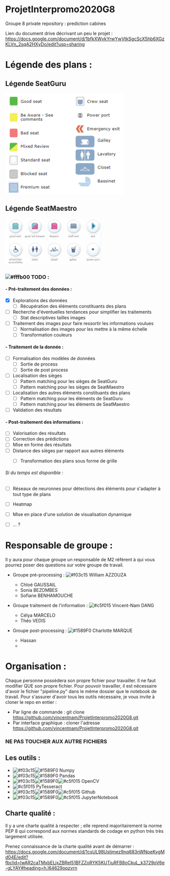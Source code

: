 # ProjetInterpromo2020G8
Groupe 8 private repository : prediction cabines

Lien du document drive décrivant un peu le projet : https://docs.google.com/document/d/1bfkXWvkYrwYwVtkSgcScX5hb6XGzKLVn_2sqA2HXyDo/edit?usp=sharing
# Légende des plans : 
## Légende SeatGuru
![alt text](./images/image2.png)

## Légende SeatMaestro
![alt text](./images/image3.png)

### ![#fffb00](https://placehold.it/15/fffb00/000000?text=+) TODO : 
#### - Pré-traitement des données :

- [x]  Explorations des données
    - [ ] Récupération des éléments constituants des plans 
- [ ]  Recherche d'éventuelles tendances pour simplifier les traitements
    - [ ] Stat descriptives tailles images
- [ ]  Traitement des images pour faire ressortir les informations voulues  
    - [ ] Normalisation des images pour les mettre à la même échelle
    - [ ] Transformation couleurs 
#### - Traitement de la donnée :
- [ ]  Formalisation des modèles de données 
    - [ ] Sortie de process
    - [ ] Sortie de post process 
- [ ]  Localisation des sièges
    - [ ] Pattern matching pour les sièges de SeatGuru
    - [ ] Pattern matching pour les sièges de SeatMaestro
- [ ]  Localisation des autres éléments constituants des plans
    - [ ] Pattern matching pour les éléments de SeatGuru
    - [ ] Pattern matching pour les éléments de SeatMaestro
- [ ]  Validation des résultats 

#### - Post-traitement des informations : 
- [ ]  Valorisation des résultats
- [ ]  Correction des prédictions 
- [ ]  Mise en forme des résultats  
- [ ]  Distance des sièges par rapport aux autres éléments
    - [ ] Transformation des plans sous forme de grille 

 
###### Si du temps est disponible : 
- [ ]   Réseaux de neuronnes pour détections des éléments pour s'adapter à tout type de plans
- [ ]   Heatmap 
- [ ]  Mise en place d'une solution de visualisation dynamique 
- [ ]  ... ?


# Responsable de groupe : 
Il y aura pour chaque groupe un responsable de M2 référent à qui vous pourrez poser des questions sur votre groupe de travail.


- Groupe pré-processing : ![#f03c15](https://placehold.it/15/f03c15/000000?text=+) William AZZOUZA
    -  Chloé GAUSSAIL
    -  Sonia BEZOMBES
    -  Sofiane BENHAMOUCHE
- Groupe traitement de l'information : ![#c5f015](https://placehold.it/15/c5f015/000000?text=+) Vincent-Nam DANG
    - Célya MARCELO
    - Théo VEDIS

- Groupe post-processing :  ![#1589F0](https://placehold.it/15/1589F0/000000?text=+) Charlotte MARQUE
    -  Hassan
    -  

# Organisation : 
Chaque personne possèdera son propre fichier pour travailler. Il ne faut modifier QUE son propre fichier. 
Pour pouvoir travailler, il est nécessaire d'avoir le fichier "pipeline.py" dans le même dossier que le notebook de travail.
Pour s'assurer d'avoir tous les outils nécessaire, je vous invite à cloner le repo en entier : 
   - Par ligne de commande : git clone https://github.com/vincentnam/ProjetInterpromo2020G8.git
   - Par interface graphique : cloner l'adresse https://github.com/vincentnam/ProjetInterpromo2020G8.git


### NE PAS TOUCHER AUX AUTRE FICHIERS 



## Les outils : 

- ![#f03c15](https://placehold.it/15/f03c15/000000?text=+)![#1589F0](https://placehold.it/15/1589F0/000000?text=+)  Numpy
- ![#f03c15](https://placehold.it/15/f03c15/000000?text=+)![#1589F0](https://placehold.it/15/1589F0/000000?text=+)  Pandas
- ![#f03c15](https://placehold.it/15/f03c15/000000?text=+)![#1589F0](https://placehold.it/15/1589F0/000000?text=+)![#c5f015](https://placehold.it/15/c5f015/000000?text=+) OpenCV
- ![#c5f015](https://placehold.it/15/c5f015/000000?text=+) PyTesseract
- ![#f03c15](https://placehold.it/15/f03c15/000000?text=+)![#1589F0](https://placehold.it/15/1589F0/000000?text=+)![#c5f015](https://placehold.it/15/c5f015/000000?text=+) Github
- ![#f03c15](https://placehold.it/15/f03c15/000000?text=+)![#1589F0](https://placehold.it/15/1589F0/000000?text=+)![#c5f015](https://placehold.it/15/c5f015/000000?text=+) JupyterNotebook 


## Charte qualité : 
Il y a une charte qualité à respecter ; elle reprend majoritairement la norme PEP 8 qui correspond aux normes standards de codage en python très très largement utilisée.

Prenez connaissance de la charte qualité avant de démarrer : https://docs.google.com/document/d/1csUL98Ustjmez9nq883nWNoeKvgMd04E/edit?fbclid=IwAR2caTMxbELjxZBReI51BFZZoRYK5KUTiuRFB8oCkuL_k3729oV6e-gLYAY#heading=h.l64629opzvrn